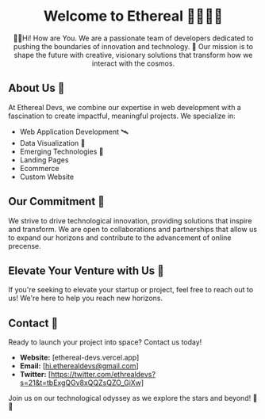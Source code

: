 <h1 align="center">Welcome to Ethereal 👨🏻‍🚀🌌</h1>

<p align="center">🖖🏼Hi! How are You. We are a passionate team of developers dedicated to pushing the boundaries of innovation and technology. 💫 Our mission is to shape the future with creative, visionary solutions that transform how we interact with the cosmos.</p>

## About Us 🚀

At Ethereal Devs, we combine our expertise in web development with a fascination to create impactful, meaningful projects. We specialize in:

- Web Application Development 🛰️
- Data Visualization 🌠
- Emerging Technologies 🌌
- Landing Pages
- Ecommerce
- Custom Website

## Our Commitment 🌟

We strive to drive technological innovation, providing solutions that inspire and transform. We are open to collaborations and partnerships that allow us to expand our horizons and contribute to the advancement of online precense.

## Elevate Your Venture with Us 🚀

If you're seeking to elevate your startup or project, feel free to reach out to us! We're here to help you reach new horizons.


## Contact 📡

Ready to launch your project into space? Contact us today!

- **Website:** [ethereal-devs.vercel.app]
- **Email:** [hi.etherealdevs@gmail.com]
- **Twitter:** [https://twitter.com/ethrealdevs?s=21&t=tbExgQGv8xQQZsQZO_GiXw]

Join us on our technological odyssey as we explore the stars and beyond! 🚀🌌
